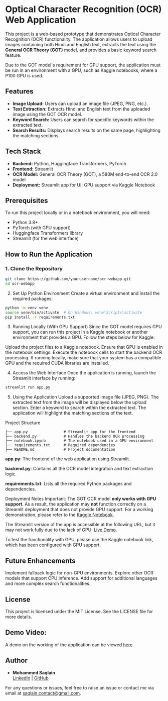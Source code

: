 # Optical Character Recognition (OCR) Web Application

This project is a web-based prototype that demonstrates Optical Character Recognition (OCR) functionality. The application allows users to upload images containing both Hindi and English text, extracts the text using the **General OCR Theory (GOT)** model, and provides a basic keyword search feature. 

Due to the GOT model's requirement for GPU support, the application must be run in an environment with a GPU, such as Kaggle notebooks, where a P100 GPU is used.

## Features

- **Image Upload:** Users can upload an image file (JPEG, PNG, etc.).
- **Text Extraction:** Extracts Hindi and English text from the uploaded image using the GOT OCR model.
- **Keyword Search:** Users can search for specific keywords within the extracted text.
- **Search Results:** Displays search results on the same page, highlighting the matching sections.

## Tech Stack

- **Backend:** Python, Huggingface Transformers, PyTorch
- **Frontend:** Streamlit
- **OCR Model:** General OCR Theory (GOT), a 580M end-to-end OCR 2.0 model
- **Deployment:** Streamlit app for UI; GPU support via Kaggle Notebook

## Prerequisites

To run this project locally or in a notebook environment, you will need:

- Python 3.8+
- PyTorch (with GPU support)
- Huggingface Transformers library
- Streamlit (for the web interface)

## How to Run the Application

### 1. Clone the Repository

```bash
git clone https://github.com/yourusername/ocr-webapp.git
cd ocr-webapp
```
2. Set Up Python Environment
Create a virtual environment and install the required packages:

```bash
python -m venv venv
source venv/bin/activate  # On Windows: venv\Scripts\activate
pip install -r requirements.txt
```
3. Running Locally (With GPU Support)
Since the GOT model requires GPU support, you can run this project in a Kaggle notebook or another environment that provides a GPU. Follow the steps below for Kaggle:

Upload the project files to a Kaggle notebook.
Ensure that GPU is enabled in the notebook settings.
Execute the notebook cells to start the backend OCR processing.
If running locally, make sure that your system has a compatible GPU and the required CUDA libraries are installed.

4. Access the Web Interface
Once the application is running, launch the Streamlit interface by running:

```bash
streamlit run app.py
```

5. Using the Application
Upload a supported image file (JPEG, PNG).
The extracted text from the image will be displayed below the upload section.
Enter a keyword to search within the extracted text.
The application will highlight the matching sections of the text.

Project Structure
```plaintext
├── app.py                # Streamlit app for the frontend
├── backend.py            # Handles the backend OCR processing
├── notebook.ipynb        # The notebook used in a GPU environment
├── requirements.txt      # Required dependencies
├── README.md             # Project documentation
```

**app.py**: The frontend of the web application using Streamlit.

**backend.py**: Contains all the OCR model integration and text extraction logic.

**requirements.txt**: Lists all the required Python packages and dependencies.

Deployment Notes
Important: The GOT OCR model **only works with GPU support**. As a result, the application may **not** function correctly on a Streamlit deployment that does not provide GPU support. For a working demonstration, please refer to the [Kaggle Notebook](https://www.kaggle.com/code/saqlain22/notebookeb74771db9).

The Streamlit version of the app is accessible at the following URL, but it may not work fully due to the lack of GPU: [Live Demo](https://ocr-webapp.streamlit.app/).

To test the functionality with GPU, please use the Kaggle notebook link, which has been configured with GPU support.

## Future Enhancements
Implement fallback logic for non-GPU environments.
Explore other OCR models that support CPU inference.
Add support for additional languages and more complex search functionalities.

## License
This project is licensed under the MIT License. See the LICENSE file for more details.

## Demo Video:
A demo on the working of the application can be viewed [here](https://drive.google.com/file/d/1UmCSfSBN_Xy7Wr8fC9rRBaDyEfWo6VyH/view?usp=sharing)

## Author

- **Mohammed Saqlain**  
  [LinkedIn](https://www.linkedin.com/in/saqlain2204) | [GitHub](https://github.com/saqlain2204)

For any questions or issues, feel free to raise an issue or contact me via email at saqlain.contact@gmail.com.
